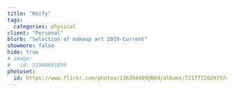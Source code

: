```yaml
---
title: "Reify"
tags:
  categories: physical
client: "Personal"
blurb: "Selection of makeup art 2019-Current"
showmore: false
hide: true
# image:
#   id: 51940691854
photoset:
  id: https://www.flickr.com/photos/136394409@N04/albums/72177720297374932
---
```


